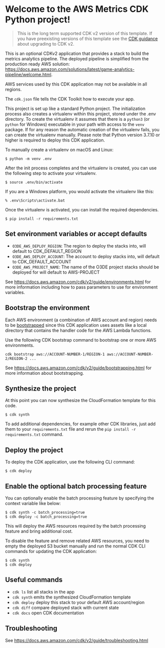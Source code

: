 # Welcome to the AWS Metrics CDK Python project!

> This is the long term supported CDK v2 version of this template. If you have preexisting versions of this template
see the [CDK guidance](https://docs.aws.amazon.com/cdk/v2/guide/migrating-v2.html) about upgrading to CDK v2.

This is an optional CDKv2 application that provides a stack to build the metrics analytics pipeline. The deployed pipeline is simplified from the production ready AWS solution:
https://docs.aws.amazon.com/solutions/latest/game-analytics-pipeline/welcome.html.

AWS services used by this CDK application may not be available in all regions.

The `cdk.json` file tells the CDK Toolkit how to execute your app.

This project is set up like a standard Python project. The initialization
process also creates a virtualenv within this project, stored under the .env
directory.  To create the virtualenv it assumes that there is a `python3`
(or `python` for Windows) executable in your path with access to the `venv`
package. If for any reason the automatic creation of the virtualenv fails,
you can create the virtualenv manually. Please note that Python version 3.7.10 or higher is required to deploy this CDK application.

To manually create a virtualenv on macOS and Linux:

```
$ python -m venv .env
```

After the init process completes and the virtualenv is created, you can use the following
step to activate your virtualenv.

```
$ source .env/bin/activate
```

If you are a Windows platform, you would activate the virtualenv like this:

```
% .env\Scripts\activate.bat
```

Once the virtualenv is activated, you can install the required dependencies.

```
$ pip install -r requirements.txt
```

## Set environment variables or accept defaults

* `O3DE_AWS_DEPLOY_REGION`: The region to deploy the stacks into, will default to CDK_DEFAULT_REGION
* `O3DE_AWS_DEPLOY_ACCOUNT`: The account to deploy stacks into, will default to CDK_DEFAULT_ACCOUNT
* `O3DE_AWS_PROJECT_NAME`: The name of the O3DE project stacks should be deployed for will default to AWS-PROJECT

See https://docs.aws.amazon.com/cdk/v2/guide/environments.html for more information including how to pass parameters
to use for environment variables.

## Bootstrap the environment
Each AWS environment (a combination of AWS account and region) needs to be [bootstrapped](https://docs.aws.amazon.com/cdk/v2/guide/bootstrapping.html) since this CDK application uses assets like a local directory that contains the handler code for the AWS Lambda functions.

Use the following CDK bootstrap command to bootstrap one or more AWS environments.

```
cdk bootstrap aws://ACCOUNT-NUMBER-1/REGION-1 aws://ACCOUNT-NUMBER-2/REGION-2 ...
```

See https://docs.aws.amazon.com/cdk/v2/guide/bootstrapping.html for more information about bootstrapping.

## Synthesize the project
At this point you can now synthesize the CloudFormation template for this code.

```
$ cdk synth
```

To add additional dependencies, for example other CDK libraries, just add them to your `requirements.txt` file and rerun the `pip install -r requirements.txt` command.

## Deploy the project
To deploy the CDK application, use the following CLI command:

```
$ cdk deploy
```

## Enable the optional batch processing feature
You can optionally enable the batch processing feature by specifying the context variable like below:

```
$ cdk synth -c batch_processing=true
$ cdk deploy -c batch_processing=true
```

This will deploy the AWS resources required by the batch processing feature and bring additional cost.

To disable the feature and remove related AWS resources, you need to empty the deployed S3 bucket manually and run the normal CDK CLI commands for updating the CDK application:

```
$ cdk synth
$ cdk deploy
```

## Useful commands

 * `cdk ls`          list all stacks in the app
 * `cdk synth`       emits the synthesized CloudFormation template
 * `cdk deploy`      deploy this stack to your default AWS account/region
 * `cdk diff`        compare deployed stack with current state
 * `cdk docs`        open CDK documentation
 
## Troubleshooting

See https://docs.aws.amazon.com/cdk/v2/guide/troubleshooting.html

